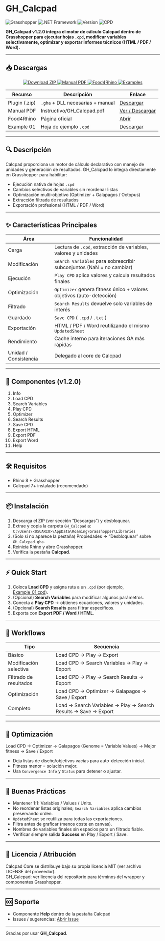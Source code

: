 # GH_Calcpad

![Grasshopper](https://img.shields.io/badge/Grasshopper-Rhino%208-green)
![.NET Framework](https://img.shields.io/badge/.NET%20Framework-4.8-blue)
![Version](https://img.shields.io/badge/Version-1.2.0-orange)
![CPD](https://img.shields.io/badge/.cpd-Supported-brightgreen)

**GH_Calcpad v1.2.0 integra el motor de cálculo Calcpad dentro de Grasshopper para ejecutar hojas `.cpd`, modificar variables selectivamente, optimizar y exportar informes técnicos (HTML / PDF / Word).**

---

## 📥 Descargas

<p align="center">
  <!-- Enlaces actualizados -->
  <a href="https://github.com/Andrei-Damian-Pacheco/GH_Calcpad/blob/master/Plugin/GH_Calcpad.zip">
    <img src="https://img.shields.io/badge/Plugin-.zip%20(v1.2.0)-blue?style=for-the-badge" alt="Download ZIP">
  </a>
  <a href="https://github.com/Andrei-Damian-Pacheco/GH_Calcpad/blob/master/Instructivo/GH_Calcpad.pdf">
    <img src="https://img.shields.io/badge/Manual-PDF-orange?style=for-the-badge" alt="Manual PDF">
  </a>
  <a href="https://www.food4rhino.com/en/app/calcpad">
    <img src="https://img.shields.io/badge/Food4Rhino-Page-green?style=for-the-badge" alt="Food4Rhino">
  </a>
  <a href="https://github.com/Andrei-Damian-Pacheco/GH_Calcpad/blob/master/Examples/Example_01.cpd">
    <img src="https://img.shields.io/badge/Examples-Example%2001-brightgreen?style=for-the-badge" alt="Examples">
  </a>
</p>

| Recurso | Descripción | Enlace |
|---------|-------------|--------|
| Plugin (.zip) | `.gha` + DLL necesarias + manual | [Descargar](https://github.com/Andrei-Damian-Pacheco/GH_Calcpad/blob/master/Plugin/GH_Calcpad.zip) |
| Manual PDF | Instructivo/GH_Calcpad.pdf | [Ver / Descargar](https://github.com/Andrei-Damian-Pacheco/GH_Calcpad/blob/master/Instructivo/GH_Calcpad.pdf) |
| Food4Rhino | Página oficial | [Abrir](https://www.food4rhino.com/en/app/calcpad) |
| Example 01 | Hoja de ejemplo `.cpd` | [Descargar](https://github.com/Andrei-Damian-Pacheco/GH_Calcpad/blob/master/Examples/Example_01.cpd) |

---

## 🔍 Descripción

Calcpad proporciona un motor de cálculo declarativo con manejo de unidades y generación de resultados. GH_Calcpad lo integra directamente en Grasshopper para habilitar:
- Ejecución nativa de hojas `.cpd`
- Cambios selectivos de variables sin reordenar listas
- Optimización multi-objetivo (Optimizer + Galapagos / Octopus)
- Extracción filtrada de resultados
- Exportación profesional (HTML / PDF / Word)

---

## ✨ Características Principales

| Área | Funcionalidad |
|------|---------------|
| Carga | Lectura de `.cpd`, extracción de variables, valores y unidades |
| Modificación | `Search Variables` para sobrescribir subconjuntos (NaN = no cambiar) |
| Ejecución | `Play CPD` aplica valores y calcula resultados finales |
| Optimización | `Optimizer` genera fitness único + valores objetivos (auto-detección) |
| Filtrado | `Search Results` devuelve solo variables de interés |
| Guardado | `Save CPD` ( `.cpd` / `.txt` ) |
| Exportación | HTML / PDF / Word reutilizando el mismo `UpdatedSheet` |
| Rendimiento | Cache interno para iteraciones GA más rápidas |
| Unidad / Consistencia | Delegado al core de Calcpad |

---

## 🧩 Componentes (v1.2.0)

1. Info  
2. Load CPD  
3. Search Variables  
4. Play CPD  
5. Optimizer  
6. Search Results  
7. Save CPD  
8. Export HTML  
9. Export PDF  
10. Export Word  
11. Help  

---

## 🛠 Requisitos

- Rhino 8 + Grasshopper  
- Calcpad 7+ instalado (recomendado)  

---

## 📦 Instalación

1. Descarga el ZIP (ver sección “Descargas”) y desbloquear.  
2. Extrae y copia la carpeta `GH_Calcpad` a:  
   `C:\Users\<USUARIO>\AppData\Roaming\Grasshopper\Libraries`
3. (Solo si no aparece la pestaña) Propiedades → “Desbloquear” sobre `GH_Calcpad.gha`.
4. Reinicia Rhino y abre Grasshopper.  
5. Verifica la pestaña **Calcpad**.

---

## ⚡ Quick Start

1. Coloca **Load CPD** y asigna ruta a un `.cpd` (por ejemplo, [Example_01.cpd](https://github.com/Andrei-Damian-Pacheco/GH_Calcpad/blob/master/Examples/Example_01.cpd)).  
2. (Opcional) **Search Variables** para modificar algunos parámetros.  
3. Conecta a **Play CPD** → obtienes ecuaciones, valores y unidades.  
4. (Opcional) **Search Results** para filtrar específicos.  
5. Exporta con **Export PDF / Word / HTML**.  

---

## 🔄 Workflows

| Tipo | Secuencia |
|------|----------|
| Básico | Load CPD → Play → Export |
| Modificación selectiva | Load CPD → Search Variables → Play → Export |
| Filtrado de resultados | Load CPD → Play → Search Results → Export |
| Optimización | Load CPD → Optimizer → Galapagos → Save / Export |
| Completo | Load → Search Variables → Play → Search Results → Save → Export |

---

## 🧪 Optimización
Load CPD → Optimizer → Galapagos (Genome = Variable Values) → Mejor fitness → Save / Export
- Deja listas de diseño/objetivos vacías para auto-detección inicial.
- Fitness menor = solución mejor.
- Usa `Convergence Info` y `Status` para detener o ajustar.

---

## 🔧 Buenas Prácticas

- Mantener 1:1: Variables / Values / Units.  
- No reordenar listas originales; `Search Variables` aplica cambios preservando orden.  
- `UpdatedSheet` se reutiliza para todas las exportaciones.  
- Filtra antes de graficar (menos coste en canvas).  
- Nombres de variables finales sin espacios para un filtrado fiable.  
- Verificar siempre salida **Success** en Play / Export / Save.  

---

## 📝 Licencia / Atribución

Calcpad Core se distribuye bajo su propia licencia MIT (ver archivo LICENSE del proveedor).  
GH_Calcpad: ver licencia del repositorio para términos del wrapper y componentes Grasshopper.

---

## 🆘 Soporte

- Componente **Help** dentro de la pestaña Calcpad  
- Issues / sugerencias: [Abrir Issue](../../issues)  

---

Gracias por usar **GH_Calcpad**.
